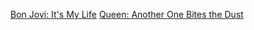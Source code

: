 [Bon Jovi: It's My Life](https://youtu.be/vx2u5uUu3DE)
[Queen: Another One Bites the Dust](https://youtu.be/rY0WxgSXdEE)